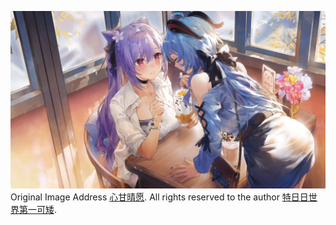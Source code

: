 ![](/public/anime_girls_cafe_scene.webp)
Original Image Address [心甘晴愿](https://t.bilibili.com/1001376456908996742). All rights reserved to the author [特日日世界第一可矮](https://space.bilibili.com/102674863).